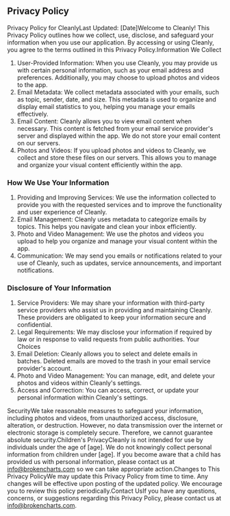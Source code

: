 ## Privacy Policy

Privacy Policy for CleanlyLast Updated: [Date]Welcome to Cleanly! This Privacy Policy outlines how we collect, use, disclose, and safeguard your information when you use our application. By accessing or using Cleanly, you agree to the terms outlined in this Privacy Policy.Information We Collect
1. User-Provided Information: When you use Cleanly, you may provide us with certain personal information, such as your email address and preferences. Additionally, you may choose to upload photos and videos to the app.
2. Email Metadata: We collect metadata associated with your emails, such as topic, sender, date, and size. This metadata is used to organize and display email statistics to you, helping you manage your emails effectively.
3. Email Content: Cleanly allows you to view email content when necessary. This content is fetched from your email service provider's server and displayed within the app. We do not store your email content on our servers.
4. Photos and Videos: If you upload photos and videos to Cleanly, we collect and store these files on our servers. This allows you to manage and organize your visual content efficiently within the app.

### How We Use Your Information

1. Providing and Improving Services: We use the information collected to provide you with the requested services and to improve the functionality and user experience of Cleanly.
2. Email Management: Cleanly uses metadata to categorize emails by topics. This helps you navigate and clean your inbox efficiently.
3. Photo and Video Management: We use the photos and videos you upload to help you organize and manage your visual content within the app.
4. Communication: We may send you emails or notifications related to your use of Cleanly, such as updates, service announcements, and important notifications.

### Disclosure of Your Information

1. Service Providers: We may share your information with third-party service providers who assist us in providing and maintaining Cleanly. These providers are obligated to keep your information secure and confidential.
2. Legal Requirements: We may disclose your information if required by law or in response to valid requests from public authorities.
Your Choices
1. Email Deletion: Cleanly allows you to select and delete emails in batches. Deleted emails are moved to the trash in your email service provider's account.
2. Photo and Video Management: You can manage, edit, and delete your photos and videos within Cleanly's settings.
3. Access and Correction: You can access, correct, or update your personal information within Cleanly's settings.

SecurityWe take reasonable measures to safeguard your information, including photos and videos, from unauthorized access, disclosure, alteration, or destruction. However, no data transmission over the internet or electronic storage is completely secure. Therefore, we cannot guarantee absolute security.Children's PrivacyCleanly is not intended for use by individuals under the age of [age]. We do not knowingly collect personal information from children under [age]. If you become aware that a child has provided us with personal information, please contact us at <a target="_blank" href="mailto:info@brokencharts.com">info@brokencharts.com</a> so we can take appropriate action.Changes to This Privacy PolicyWe may update this Privacy Policy from time to time. Any changes will be effective upon posting of the updated policy. We encourage you to review this policy periodically.Contact UsIf you have any questions, concerns, or suggestions regarding this Privacy Policy, please contact us at <a target="_blank" href="mailto:info@brokencharts.com">info@brokencharts.com</a>.
